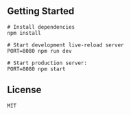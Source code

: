 
Getting Started
---------------
```
# Install dependencies
npm install

# Start development live-reload server
PORT=8080 npm run dev

# Start production server:
PORT=8080 npm start
```

License
---------------
```
MIT
```
